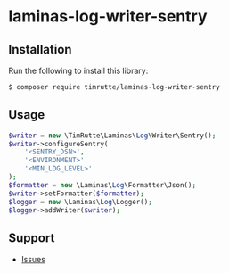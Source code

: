 # laminas-log-writer-sentry

## Installation

Run the following to install this library:

```bash
$ composer require timrutte/laminas-log-writer-sentry
```

## Usage

```php
$writer = new \TimRutte\Laminas\Log\Writer\Sentry();
$writer->configureSentry(
    '<SENTRY_DSN>', 
    '<ENVIRONMENT>'
    '<MIN_LOG_LEVEL>' 
);
$formatter = new \Laminas\Log\Formatter\Json();
$writer->setFormatter($formatter);
$logger = new \Laminas\Log\Logger();
$logger->addWriter($writer);
```

## Support

- [Issues](https://github.com/timrutte/laminas-log-writer-sentry/issues/)

